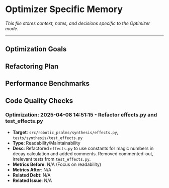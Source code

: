 # Optimizer Specific Memory

*This file stores context, notes, and decisions specific to the Optimizer mode.*

---

## Optimization Goals
<!-- Describe the target areas for improvement (performance, modularity, etc.) -->

## Refactoring Plan
<!-- Outline the proposed refactoring steps -->

## Performance Benchmarks
<!-- Record baseline and post-optimization metrics -->

## Code Quality Checks
<!-- Log results from linters, static analysis -->

### Optimization: 2025-04-08 14:51:15 - Refactor effects.py and test_effects.py
- **Target**: `src/robotic_psalms/synthesis/effects.py`, `tests/synthesis/test_effects.py`
- **Type**: Readability/Maintainability
- **Desc**: Refactored `effects.py` to use constants for magic numbers in decay calculation and added comments. Removed commented-out, irrelevant tests from `test_effects.py`.
- **Metrics Before**: N/A (Focus on readability)
- **Metrics After**: N/A
- **Related Debt**: N/A
- **Related Issue**: N/A